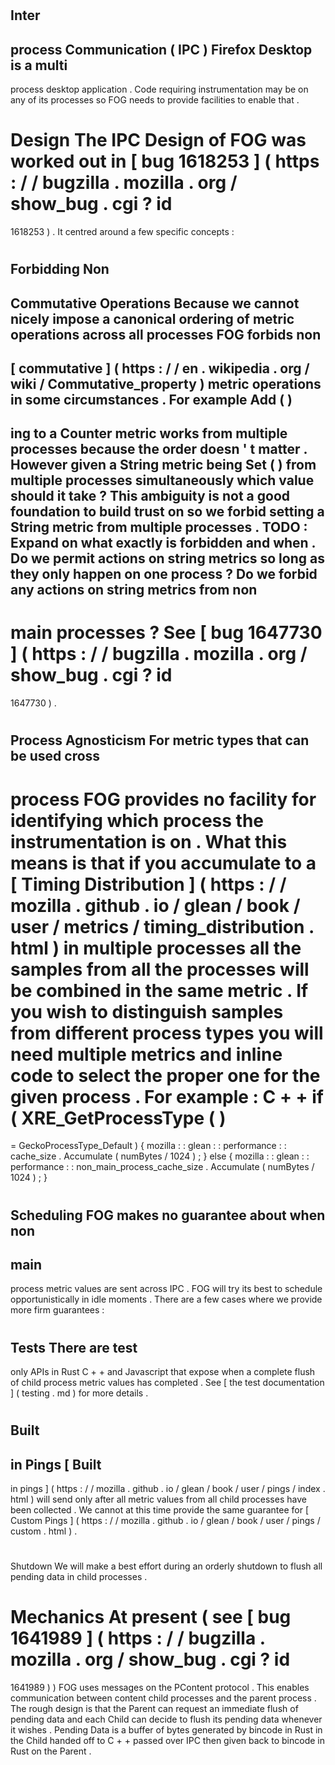 #
Inter
-
process
Communication
(
IPC
)
Firefox
Desktop
is
a
multi
-
process
desktop
application
.
Code
requiring
instrumentation
may
be
on
any
of
its
processes
so
FOG
needs
to
provide
facilities
to
enable
that
.
#
#
Design
The
IPC
Design
of
FOG
was
worked
out
in
[
bug
1618253
]
(
https
:
/
/
bugzilla
.
mozilla
.
org
/
show_bug
.
cgi
?
id
=
1618253
)
.
It
centred
around
a
few
specific
concepts
:
#
#
#
Forbidding
Non
-
Commutative
Operations
Because
we
cannot
nicely
impose
a
canonical
ordering
of
metric
operations
across
all
processes
FOG
forbids
non
-
[
commutative
]
(
https
:
/
/
en
.
wikipedia
.
org
/
wiki
/
Commutative_property
)
metric
operations
in
some
circumstances
.
For
example
Add
(
)
-
ing
to
a
Counter
metric
works
from
multiple
processes
because
the
order
doesn
'
t
matter
.
However
given
a
String
metric
being
Set
(
)
from
multiple
processes
simultaneously
which
value
should
it
take
?
This
ambiguity
is
not
a
good
foundation
to
build
trust
on
so
we
forbid
setting
a
String
metric
from
multiple
processes
.
__TODO__
:
Expand
on
what
exactly
is
forbidden
and
when
.
Do
we
permit
actions
on
string
metrics
so
long
as
they
only
happen
on
one
process
?
Do
we
forbid
any
actions
on
string
metrics
from
non
-
main
processes
?
See
[
bug
1647730
]
(
https
:
/
/
bugzilla
.
mozilla
.
org
/
show_bug
.
cgi
?
id
=
1647730
)
.
#
#
#
Process
Agnosticism
For
metric
types
that
can
be
used
cross
-
process
FOG
provides
no
facility
for
identifying
which
process
the
instrumentation
is
on
.
What
this
means
is
that
if
you
accumulate
to
a
[
Timing
Distribution
]
(
https
:
/
/
mozilla
.
github
.
io
/
glean
/
book
/
user
/
metrics
/
timing_distribution
.
html
)
in
multiple
processes
all
the
samples
from
all
the
processes
will
be
combined
in
the
same
metric
.
If
you
wish
to
distinguish
samples
from
different
process
types
you
will
need
multiple
metrics
and
inline
code
to
select
the
proper
one
for
the
given
process
.
For
example
:
C
+
+
if
(
XRE_GetProcessType
(
)
=
=
GeckoProcessType_Default
)
{
mozilla
:
:
glean
:
:
performance
:
:
cache_size
.
Accumulate
(
numBytes
/
1024
)
;
}
else
{
mozilla
:
:
glean
:
:
performance
:
:
non_main_process_cache_size
.
Accumulate
(
numBytes
/
1024
)
;
}
#
#
#
Scheduling
FOG
makes
no
guarantee
about
when
non
-
main
-
process
metric
values
are
sent
across
IPC
.
FOG
will
try
its
best
to
schedule
opportunistically
in
idle
moments
.
There
are
a
few
cases
where
we
provide
more
firm
guarantees
:
#
#
#
#
Tests
There
are
test
-
only
APIs
in
Rust
C
+
+
and
Javascript
that
expose
when
a
complete
flush
of
child
process
metric
values
has
completed
.
See
[
the
test
documentation
]
(
testing
.
md
)
for
more
details
.
#
#
#
#
Built
-
in
Pings
[
Built
-
in
pings
]
(
https
:
/
/
mozilla
.
github
.
io
/
glean
/
book
/
user
/
pings
/
index
.
html
)
will
send
only
after
all
metric
values
from
all
child
processes
have
been
collected
.
We
cannot
at
this
time
provide
the
same
guarantee
for
[
Custom
Pings
]
(
https
:
/
/
mozilla
.
github
.
io
/
glean
/
book
/
user
/
pings
/
custom
.
html
)
.
#
#
#
#
Shutdown
We
will
make
a
best
effort
during
an
orderly
shutdown
to
flush
all
pending
data
in
child
processes
.
#
#
#
Mechanics
At
present
(
see
[
bug
1641989
]
(
https
:
/
/
bugzilla
.
mozilla
.
org
/
show_bug
.
cgi
?
id
=
1641989
)
)
FOG
uses
messages
on
the
PContent
protocol
.
This
enables
communication
between
content
child
processes
and
the
parent
process
.
The
rough
design
is
that
the
Parent
can
request
an
immediate
flush
of
pending
data
and
each
Child
can
decide
to
flush
its
pending
data
whenever
it
wishes
.
Pending
Data
is
a
buffer
of
bytes
generated
by
bincode
in
Rust
in
the
Child
handed
off
to
C
+
+
passed
over
IPC
then
given
back
to
bincode
in
Rust
on
the
Parent
.
